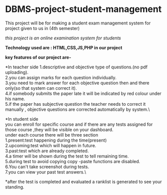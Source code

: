 # DBMS-project-student-management

This project will be for making a student exam management system for project given to us in (4th semester)

*this project is an online examination system for students*

__Technology used are : HTML,CSS,JS,PHP in our project__

__key features of our project are-__

*In teacher side
1.descriptive and objective type of questions.(no pdf uploading).\
2.you can assign marks for each question  individually.\
3.you need to mark answer for each objective question then and there only(so that system can correct it).\
4.if somebody submits the paper late it will be indicated by red colour under his name.\
5.if the paper has subjective question the teacher needs to correct it manually , objective questions are corrected automatically by system.\



*In student side\
you can enroll for specific course and if there are any tests assigned for those course ,they will be visible on your dashboard.\
under each course there will be three section\
1.present:test happening during the time(present)\
2.upcoming:test which will happen in future.\
3.past:test which are already completed.\
4.a timer will be shown during the test to tell remaining time.\
5.during test to avoid copying copy -paste functions are disabled.\
6.You can't take screenshot during tests.\
7.you can view your past test answers.\

*after the test is completed and evaluated a ranklist is generated to see your standing.


